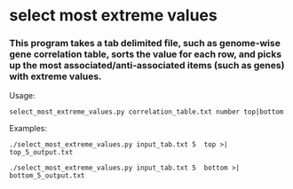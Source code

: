 # select most extreme values

### This program takes a tab delimited file, such as genome-wise gene correlation table, sorts the value for each row, and picks up the most associated/anti-associated items (such as genes) with extreme values.

Usage:

    select_most_extreme_values.py correlation_table.txt number top|bottom

Examples:

    ./select_most_extreme_values.py input_tab.txt 5  top >| top_5_output.txt
    
    ./select_most_extreme_values.py input_tab.txt 5  bottom >| bottom_5_output.txt

